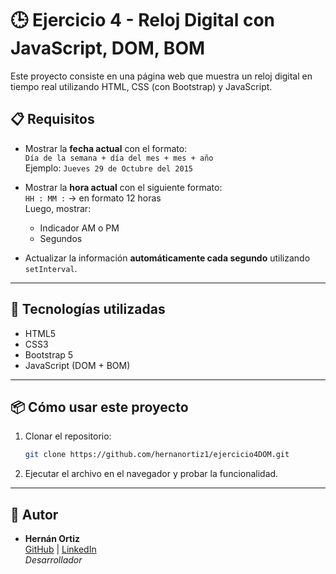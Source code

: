 # 🕒 Ejercicio 4 - Reloj Digital con JavaScript, DOM, BOM

Este proyecto consiste en una página web que muestra un reloj digital en tiempo real utilizando HTML, CSS (con Bootstrap) y JavaScript.

## 📋 Requisitos

- Mostrar la **fecha actual** con el formato:  
  `Día de la semana + día del mes + mes + año`  
  Ejemplo: `Jueves 29 de Octubre del 2015`
  
- Mostrar la **hora actual** con el siguiente formato:  
  `HH : MM :` → en formato 12 horas  
  Luego, mostrar:
  - Indicador AM o PM
  - Segundos

- Actualizar la información **automáticamente cada segundo** utilizando `setInterval`.

---

## 🧩 Tecnologías utilizadas

- HTML5
- CSS3
- Bootstrap 5
- JavaScript (DOM + BOM)

---

## 📦 Cómo usar este proyecto
1. Clonar el repositorio:

   ```bash
   git clone https://github.com/hernanortiz1/ejercicio4DOM.git
   ```
2. Ejecutar el archivo en el navegador y probar la funcionalidad.

---

## 👤 Autor

- **Hernán Ortiz**  
  [GitHub](https://github.com/hernanortiz1) | [LinkedIn](https://www.linkedin.com/in/hern%C3%A1n-ortiz/)  
  *Desarrollador*
